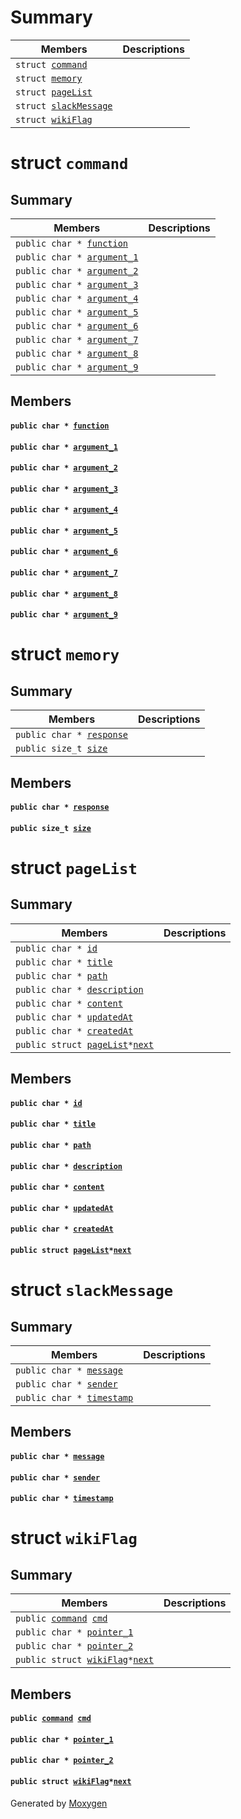 # Summary

 Members                        | Descriptions                                
--------------------------------|---------------------------------------------
`struct `[`command`](#structcommand) | 
`struct `[`memory`](#structmemory) | 
`struct `[`pageList`](#structpageList) | 
`struct `[`slackMessage`](#structslackMessage) | 
`struct `[`wikiFlag`](#structwikiFlag) | 

# struct `command` 

## Summary

 Members                        | Descriptions                                
--------------------------------|---------------------------------------------
`public char * `[`function`](#structcommand_1ad2f04431c39dbf9912b6bca1c4fb0c91) | 
`public char * `[`argument_1`](#structcommand_1ab1531275e1e66e0b367a15c0277e529a) | 
`public char * `[`argument_2`](#structcommand_1a932ef20e82c3ab829c353cd0456b6375) | 
`public char * `[`argument_3`](#structcommand_1ae839cb864862d5bc7c5a61d80c6d562f) | 
`public char * `[`argument_4`](#structcommand_1a5c3648730051bd2b84654a6a1f9fa48e) | 
`public char * `[`argument_5`](#structcommand_1a2b74d5f84c4cdf97ccc86f0094a95248) | 
`public char * `[`argument_6`](#structcommand_1a1fbd7ad62694f5ca8a1bfe6b26cb7bc4) | 
`public char * `[`argument_7`](#structcommand_1a4afda03163f13395f611d1457fb20c5c) | 
`public char * `[`argument_8`](#structcommand_1a3c3ced9b1cae4adad5a1a3fa9b74e406) | 
`public char * `[`argument_9`](#structcommand_1a77034ab2b12ec8be7d542aeaa2cdf7c7) | 

## Members

#### `public char * `[`function`](#structcommand_1ad2f04431c39dbf9912b6bca1c4fb0c91) 

#### `public char * `[`argument_1`](#structcommand_1ab1531275e1e66e0b367a15c0277e529a) 

#### `public char * `[`argument_2`](#structcommand_1a932ef20e82c3ab829c353cd0456b6375) 

#### `public char * `[`argument_3`](#structcommand_1ae839cb864862d5bc7c5a61d80c6d562f) 

#### `public char * `[`argument_4`](#structcommand_1a5c3648730051bd2b84654a6a1f9fa48e) 

#### `public char * `[`argument_5`](#structcommand_1a2b74d5f84c4cdf97ccc86f0094a95248) 

#### `public char * `[`argument_6`](#structcommand_1a1fbd7ad62694f5ca8a1bfe6b26cb7bc4) 

#### `public char * `[`argument_7`](#structcommand_1a4afda03163f13395f611d1457fb20c5c) 

#### `public char * `[`argument_8`](#structcommand_1a3c3ced9b1cae4adad5a1a3fa9b74e406) 

#### `public char * `[`argument_9`](#structcommand_1a77034ab2b12ec8be7d542aeaa2cdf7c7) 

# struct `memory` 

## Summary

 Members                        | Descriptions                                
--------------------------------|---------------------------------------------
`public char * `[`response`](#structmemory_1a15055c3c47f997a93f88b7e68380a33c) | 
`public size_t `[`size`](#structmemory_1ab3b0aead6f9baa002a8ab0dbc255e3cf) | 

## Members

#### `public char * `[`response`](#structmemory_1a15055c3c47f997a93f88b7e68380a33c) 

#### `public size_t `[`size`](#structmemory_1ab3b0aead6f9baa002a8ab0dbc255e3cf) 

# struct `pageList` 

## Summary

 Members                        | Descriptions                                
--------------------------------|---------------------------------------------
`public char * `[`id`](#structpageList_1a5eb730af99b8998788cc56c05ccf782f) | 
`public char * `[`title`](#structpageList_1a300b71b1460e22a2dff8fac5257d3529) | 
`public char * `[`path`](#structpageList_1a9a567ef5257c32b7c0790d108d252db3) | 
`public char * `[`description`](#structpageList_1a450b7bdfe5dfabfb02a3c281be532933) | 
`public char * `[`content`](#structpageList_1a2a4cda35c7636ce024f3c5be31f80c71) | 
`public char * `[`updatedAt`](#structpageList_1a7c35516f0b55b1f28e686d48a5cdcb5b) | 
`public char * `[`createdAt`](#structpageList_1aafe383a80bd6d3c44debfc356e22bf91) | 
`public struct `[`pageList`](#structpageList)` * `[`next`](#structpageList_1ac8751128a6f68a267b8f5bca3d34852d) | 

## Members

#### `public char * `[`id`](#structpageList_1a5eb730af99b8998788cc56c05ccf782f) 

#### `public char * `[`title`](#structpageList_1a300b71b1460e22a2dff8fac5257d3529) 

#### `public char * `[`path`](#structpageList_1a9a567ef5257c32b7c0790d108d252db3) 

#### `public char * `[`description`](#structpageList_1a450b7bdfe5dfabfb02a3c281be532933) 

#### `public char * `[`content`](#structpageList_1a2a4cda35c7636ce024f3c5be31f80c71) 

#### `public char * `[`updatedAt`](#structpageList_1a7c35516f0b55b1f28e686d48a5cdcb5b) 

#### `public char * `[`createdAt`](#structpageList_1aafe383a80bd6d3c44debfc356e22bf91) 

#### `public struct `[`pageList`](#structpageList)` * `[`next`](#structpageList_1ac8751128a6f68a267b8f5bca3d34852d) 

# struct `slackMessage` 

## Summary

 Members                        | Descriptions                                
--------------------------------|---------------------------------------------
`public char * `[`message`](#structslackMessage_1aec53d9b3dd424f62a6bde184c22ed981) | 
`public char * `[`sender`](#structslackMessage_1aa18872944a6f080128109e44bf7b1a9c) | 
`public char * `[`timestamp`](#structslackMessage_1a9ab396fd69c345bfff40025be024f87a) | 

## Members

#### `public char * `[`message`](#structslackMessage_1aec53d9b3dd424f62a6bde184c22ed981) 

#### `public char * `[`sender`](#structslackMessage_1aa18872944a6f080128109e44bf7b1a9c) 

#### `public char * `[`timestamp`](#structslackMessage_1a9ab396fd69c345bfff40025be024f87a) 

# struct `wikiFlag` 

## Summary

 Members                        | Descriptions                                
--------------------------------|---------------------------------------------
`public `[`command`](#structcommand)` `[`cmd`](#structwikiFlag_1a2515c8e23d6ce1c2cae7cd10b46c0570) | 
`public char * `[`pointer_1`](#structwikiFlag_1a1c383ae8f456344992462a91d853e148) | 
`public char * `[`pointer_2`](#structwikiFlag_1a4b46139cc85b5373a2dc761f707610d8) | 
`public struct `[`wikiFlag`](#structwikiFlag)` * `[`next`](#structwikiFlag_1a750e5ff1ad2c4df867a4883f15f4e3f3) | 

## Members

#### `public `[`command`](#structcommand)` `[`cmd`](#structwikiFlag_1a2515c8e23d6ce1c2cae7cd10b46c0570) 

#### `public char * `[`pointer_1`](#structwikiFlag_1a1c383ae8f456344992462a91d853e148) 

#### `public char * `[`pointer_2`](#structwikiFlag_1a4b46139cc85b5373a2dc761f707610d8) 

#### `public struct `[`wikiFlag`](#structwikiFlag)` * `[`next`](#structwikiFlag_1a750e5ff1ad2c4df867a4883f15f4e3f3) 

Generated by [Moxygen](https://sourcey.com/moxygen)